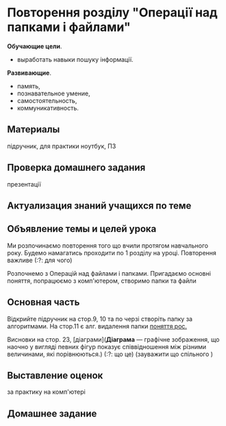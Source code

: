 # Повторення розділу "Операції над папками і файлами"

**Обучающие цели**.

- выработать навыки пошуку інформації.

**Развивающие**.

- память,
- познавательное умение,
- самостоятельность,
- коммуникативность.

## Материалы

підручник, для практики ноутбук, ПЗ 

## Проверка домашнего задания

презентації

## Актуализация знаний учащихся по теме

## Объявление темы и целей урока

Ми розпочинаємо повторення того що вчили протягом навчального року. Будемо намагатись проходити по 1 розділу на уроці. Повторення важливе (:?: для чого)

Розпочнемо з Операцій над файлами і папками. Пригадаємо основні поняття, попрацюємо  з комп'ютером, створимо папки та файли

## Основная часть

Відкрийте підручник на стор.9, 10 та по черзі створіть папку за алгоритмами.
На стор.11 є алг. видалення папки  [поняття рос.](/3-k/urok4.md)

Висновки на стор. 23, [діаграми](**Діаграма** — графічне зображення, що наочно у вигляді певних фігур показує співвідношення між різними величинами, які порівнюються.) (:?: що це) (зауважити що спільного )

## Выставление оценок

за практику на комп'ютері

## Домашнее задание